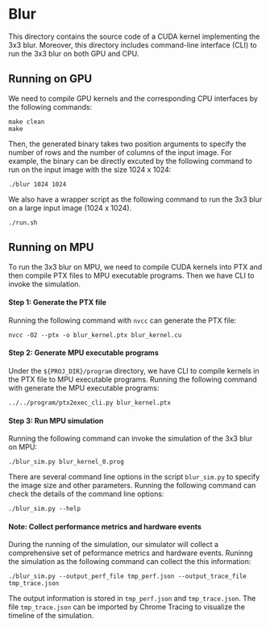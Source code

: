 # Blur

This directory contains the source code of a CUDA kernel implementing the 3x3 blur. 
Moreover, this directory includes command-line interface (CLI) to run the 3x3 blur on both GPU and CPU.

## Running on GPU

We need to compile GPU kernels and the corresponding CPU interfaces by the following commands:

```
make clean
make
```

Then, the generated binary takes two position arguments to specify the number of rows and the number of columns of the input image.
For example, the binary can be directly excuted by the following command to run on the input image with the size 1024 x 1024:

```
./blur 1024 1024
```

We also have a wrapper script as the following command to run the 3x3 blur on a large input image (1024 x 1024). 

```
./run.sh
```

## Running on MPU

To run the 3x3 blur on MPU, we need to compile CUDA kernels into PTX and then compile PTX files to MPU executable programs. 
Then we have CLI to invoke the simulation. 

#### Step 1: Generate the PTX file

Running the following command with ```nvcc``` can generate the PTX file:

```
nvcc -O2 --ptx -o blur_kernel.ptx blur_kernel.cu 
```

#### Step 2: Generate MPU executable programs

Under the ```${PROJ_DIR}/program``` directory, we have CLI to compile kernels in the PTX file to MPU executable programs. 
Running the following command with generate the MPU executable programs:

```
../../program/ptx2exec_cli.py blur_kernel.ptx
```

#### Step 3: Run MPU simulation

Running the following command can invoke the simulation of the 3x3 blur on MPU:
```
./blur_sim.py blur_kernel_0.prog
```

There are several command line options in the script ```blur_sim.py``` to specify the image size and other parameters.
Running the following command can check the details of the command line options:

```
./blur_sim.py --help
```

#### Note: Collect performance metrics and hardware events

During the running of the simulation, our simulator will collect a comprehensive set of peformance metrics and hardware events. 
Runinng the simulation as the following command can collect the this information:

```
./blur_sim.py --output_perf_file tmp_perf.json --output_trace_file tmp_trace.json
```

The output information is stored in ```tmp_perf.json``` and ```tmp_trace.json```. 
The file ```tmp_trace.json``` can be imported by Chrome Tracing to visualize the timeline of the simulation.
